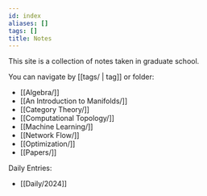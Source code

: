 ```yaml
---
id: index
aliases: []
tags: []
title: Notes
---
```


This site is a collection of notes taken in graduate school.

You can navigate by [[tags/ | tag]] or folder:
- [[Algebra/]]
- [[An Introduction to Manifolds/]]
- [[Category Theory/]]
- [[Computational Topology/]]
- [[Machine Learning/]]
- [[Network Flow/]]
- [[Optimization/]]
- [[Papers/]]

Daily Entries:
- [[Daily/2024]]
